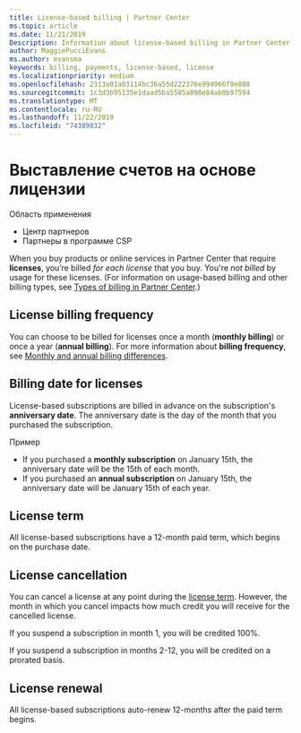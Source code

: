 ```yaml
---
title: License-based billing | Partner Center
ms.topic: article
ms.date: 11/21/2019
Description: Information about license-based billing in Partner Center, where you're billed per license (not by license usage).
author: MaggiePucciEvans
ms.author: evansma
keywords: billing, payments, license-based, license
ms.localizationpriority: medium
ms.openlocfilehash: 2313a01a03114bc36a55d222376e994966f9e088
ms.sourcegitcommit: 1c3d3b95135e1daad5ba5585a090e84ab0b97594
ms.translationtype: MT
ms.contentlocale: ru-RU
ms.lasthandoff: 11/22/2019
ms.locfileid: "74389832"
---
```

# <a name="license-based-billing"></a>Выставление счетов на основе лицензии

Область применения

- Центр партнеров
- Партнеры в программе CSP

When you buy products or online services in Partner Center that require **licenses**, you’re billed *for each license* that you buy. You're *not billed* by usage for these licenses. (For information on usage-based billing and other billing types, see [Types of billing in Partner Center](billing-different-types.md).)

## <a name="license-billing-frequency"></a>License billing frequency

You can choose to be billed for licenses once a month (**monthly billing**) or once a year (**annual billing**). For more information about **billing frequency**, see [Monthly and annual billing differences](billing-annual-monthly.md).

## <a name="billing-date-for-licenses"></a>Billing date for licenses

License-based subscriptions are billed in advance on the subscription's **anniversary date**. The anniversary date is the day of the month that you purchased the subscription.

Пример

- If you purchased a **monthly subscription** on January 15th, the anniversary date will be the 15th of each month.
- If you purchased an **annual subscription** on January 15th, the anniversary date will be January 15th of each year.

## <a name="license-term"></a>License term

All license-based subscriptions have a 12-month paid term, which begins on the purchase date.

## <a name="license-cancellation"></a>License cancellation

You can cancel a license at any point during the [license term](#license-term). However, the month in which you cancel impacts how much credit you will receive for the cancelled license.

If you suspend a subscription in month 1, you will be credited 100%.

If you suspend a subscription in months 2-12, you will be credited on a prorated basis.

## <a name="license-renewal"></a>License renewal

All license-based subscriptions auto-renew 12-months after the paid term begins.
